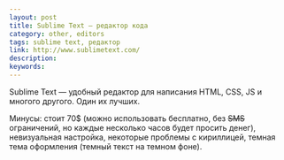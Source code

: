 ```yaml
---
layout: post
title: Sublime Text — редактор кода
category: other, editors
tags: sublime text, редактор
link: http://www.sublimetext.com/
description:
keywords:
---
```


<p>Sublime Text — удобный редактор для написания HTML, CSS, JS и многого другого. Один их лучших.</p>
<p>Минусы: стоит 70$ (можно использовать бесплатно, без <s>SMS</s> ограничений, но каждые несколько часов будет просить денег), невизуальная настройка, некоторые проблемы с кириллицей, темная тема оформления (темный текст на темном фоне).</p>
